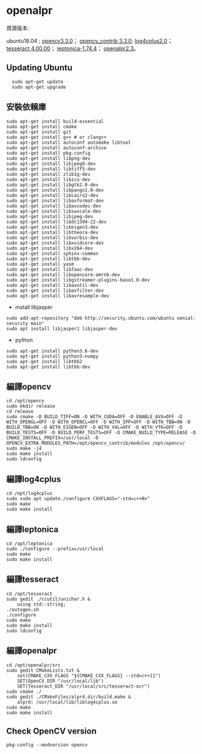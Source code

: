 # openalpr
資源版本:

ubuntu18.04 ; 
[opencv3.3.0](https://github.com/opencv/opencv/archive/3.3.0.zip)；
[opencv_contrib 3.3.0](https://github.com/opencv/opencv_contrib/releases?after=3.4.3);
[log4cplus2.0](https://sourceforge.net/projects/log4cplus/files/log4cplus-stable/2.0.0/log4cplus-2.0.0.zip/download)；
[tesseract 4.00.00](https://github.com/tesseract-ocr/tesseract/releases)；
[leptonica-1.74.4](https://github.com/DanBloomberg/leptonica/releases)；
[openalpr2.3](https://github.com/openalpr/openalpr/releases)。

Updating Ubuntu 
---
```
  sudo apt-get update 
  sudo apt-get upgrade
``` 

安裝依賴庫
---
  ```
  sudo apt-get install build-essential
  sudo apt-get install cmake
  sudo apt-get install git
  sudo apt-get install g++ # or clang++
  sudo apt-get install autoconf automake libtool
  sudo apt-get install autoconf-archive
  sudo apt-get install pkg-config
  sudo apt-get install libpng-dev
  sudo apt-get install libjpeg8-dev
  sudo apt-get install libtiff5-dev
  sudo apt-get install zlib1g-dev
  sudo apt-get install libicu-dev
  sudo apt-get install libgtk2.0-dev
  sudo apt-get install libpango1.0-dev
  sudo apt-get install libcairo2-dev
  sudo apt-get install libavformat-dev
  sudo apt-get install libavcodec-dev
  sudo apt-get install libswscale-dev
  sudo apt-get install libjpeg-dev
  sudo apt-get install libdc1394-22-dev
  sudo apt-get install libeigen3-dev
  sudo apt-get install libtheora-dev
  sudo apt-get install libvorbis-dev
  sudo apt-get install libxvidcore-dev
  sudo apt-get install libx264-dev
  sudo apt-get install sphinx-common
  sudo apt-get install libtbb-dev
  sudo apt-get install yasm
  sudo apt-get install libfaac-dev
  sudo apt-get install libopencore-amrnb-dev
  sudo apt-get install libgstreamer-plugins-base1.0-dev
  sudo apt-get install libavutil-dev
  sudo apt-get install libavfilter-dev
  sudo apt-get install libavresample-dev
  ```
  - install libjasper
  ```
  sudo add-apt-repository "deb http://security.ubuntu.com/ubuntu xenial-security main"
  sudo apt install libjasper1 libjasper-dev
  ```
  - python 
  ```
  sudo apt-get install python3.6-dev
  sudo apt-get install python3-numpy
  sudo apt-get install libtbb2
  sudo apt-get install libtbb-dev
  ```

編譯opencv
---
  ```
  cd /opt/opencv
  sudo mkdir release
  cd release
  sudo cmake -D BUILD_TIFF=ON -D WITH_CUDA=OFF -D ENABLE_AVX=OFF -D WITH_OPENGL=OFF -D WITH_OPENCL=OFF -D WITH_IPP=OFF -D WITH_TBB=ON -D BUILD_TBB=ON -D WITH_EIGEN=OFF -D WITH_V4L=OFF -D WITH_VTK=OFF -D BUILD_TESTS=OFF -D BUILD_PERF_TESTS=OFF -D CMAKE_BUILD_TYPE=RELEASE -D CMAKE_INSTALL_PREFIX=/usr/local -D OPENCV_EXTRA_MODULES_PATH=/opt/opencv_contrib/modules /opt/opencv/
  sudo make -j4
  sudo make install
  sudo ldconfig
  ```
編譯log4cplus
---
```
cd /opt/log4cplus
sudo sudo apt update./configure CXXFLAGS="-std=c++0x"
sudo make
sudo make install
```

編譯leptonica
---
```
cd /opt/leptonica
sudo ./configure --prefix=/usr/local
sudo make
sudo make install
```
編譯tesseract
---
```
cd /opt/tesseract
sudo gedit ./ccutil/unichar.h &
    using std::string;
./autogen.sh
./configure
sudo make
sudo make install 
sudo ldconfig
```
編譯openalpr
---
```
cd /opt/openalpr/src
sudo gedit CMakeLists.txt &
    set(CMAKE_CXX_FLAGS "${CMAKE_CXX_FLAGS} --std=c++11")
    SET(OpenCV_DIR "/usr/local/lib")
    SET(Tesseract_DIR "/usr/local/src/tesseract-ocr")
sudo cmake ./
sudo gedit ./CMakeFiles/alprd.dir/build.make &
    alprd: /usr/local/lib/liblog4cplus.so
sudo make 
sudo make install
```

Check OpenCV version
---
  ```
  pkg-config --modversion opencv
  ```